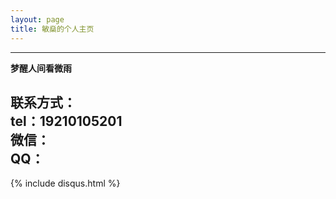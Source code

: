 ```yaml
---
layout: page
title: 敏燊的个人主页
---
```

---

**梦醒人间看微雨**


**联系方式：**   
tel：19210105201   
微信：      
QQ：       
---

{% include disqus.html %}